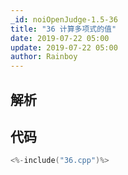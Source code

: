 ```yaml
---
_id: noiOpenJudge-1.5-36
title: "36 计算多项式的值"
date: 2019-07-22 05:00
update: 2019-07-22 05:00
author: Rainboy
---
```


## 解析

## 代码

```c
<%-include("36.cpp")%>
```

